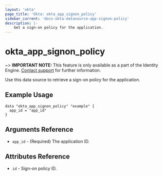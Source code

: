 ```yaml
---
layout: 'okta' 
page_title: 'Okta: okta_app_signon_policy' 
sidebar_current: 'docs-okta-datasource-app-signon-policy'
description: |- 
    Get a sign-on policy for the application.
---
```


# okta_app_signon_policy

~> **IMPORTANT NOTE:** This feature is only available as a part of the Identity Engine. [Contact support](mailto:dev-inquiries@okta.com) for further information.

Use this data source to retrieve a sign-on policy for the application.

## Example Usage

```hcl
data "okta_app_signon_policy" "example" {
  app_id = "app_id"
}
```

## Arguments Reference

- `app_id` - (Required) The application ID.

## Attributes Reference

- `id` - Sign-on policy ID.
